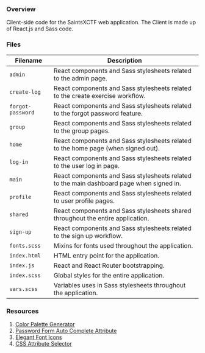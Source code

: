 ### Overview

Client-side code for the SaintsXCTF web application.  The Client is made up of React.js and Sass code.

### Files

| Filename              | Description                                                                               |
|-----------------------|-------------------------------------------------------------------------------------------|
| `admin`               | React components and Sass stylesheets related to the admin page.                          |
| `create-log`          | React components and Sass stylesheets related to the create exercise workflow.            |
| `forgot-password`     | React components and Sass stylesheets related to the forgot password feature.             |
| `group`               | React components and Sass stylesheets related to the group pages.                         |
| `home`                | React components and Sass stylesheets related to the home page (when signed out).         |
| `log-in`              | React components and Sass stylesheets related to the user log in page.                    |
| `main`                | React components and Sass stylesheets related to the main dashboard page when signed in.  |
| `profile`             | React components and Sass stylesheets related to user profile pages.                      |
| `shared`              | React components and Sass stylesheets shared throughout the entire application.           |
| `sign-up`             | React components and Sass stylesheets related to the sign up workflow.                    |
| `fonts.scss`          | Mixins for fonts used throughout the application.                                         |
| `index.html`          | HTML entry point for the application.                                                     |
| `index.js`            | React and React Router bootstrapping.                                                     |
| `index.scss`          | Global styles for the entire application.                                                 |
| `vars.scss`           | Variables uses in Sass stylesheets throughout the application.                            |

### Resources

1) [Color Palette Generator](https://mycolor.space/?hex=%23990000&sub=1)
2) [Password Form Auto Complete Attribute](https://www.chromium.org/developers/design-documents/create-amazing-password-forms)
3) [Elegant Font Icons](https://www.elegantthemes.com/blog/resources/elegant-icon-font)
4) [CSS Attribute Selector](https://stackoverflow.com/a/38764939)
